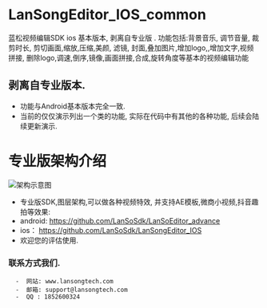 # LanSongEditor_IOS_common
蓝松视频编辑SDK ios 基本版本, 剥离自专业版 . 功能包括:背景音乐, 调节音量, 裁剪时长, 剪切画面,缩放,压缩,美颜, 滤镜, 封面,叠加图片,增加logo,,增加文字,视频拼接, 删除logo,调速,倒序,镜像,画面拼接,合成,旋转角度等基本的视频编辑功能
## 剥离自专业版本.
- 功能与Android基本版本完全一致.
- 当前的仅仅演示列出一个类的功能, 实际在代码中有其他的各种功能, 后续会陆续更新演示.



# 专业版架构介绍
![架构示意图](https://github.com/LanSoSdk/LanSoEditor_advance/blob/master/SDK%E6%9E%B6%E6%9E%84%E5%9B%BE%E7%89%87.png)
-  专业版SDK,图层架构,可以做各种视频特效, 并支持AE模板,微商小视频,抖音趣拍等效果: 
-  android: 
  https://github.com/LanSoSdk/LanSoEditor_advance
- ios：
    https://github.com/LanSoSdk/LanSongEditor_IOS
-   欢迎您的评估使用.

### 联系方式我们.
      -  网站: www.lansongtech.com
      -  邮箱: support@lansongtech.com
      -  QQ : 1852600324
               
